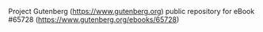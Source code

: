 Project Gutenberg (https://www.gutenberg.org) public repository for
eBook #65728 (https://www.gutenberg.org/ebooks/65728)
